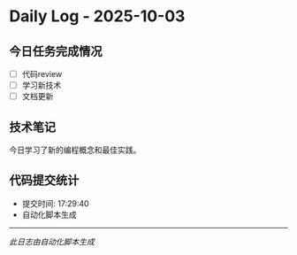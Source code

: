 # Daily Log - 2025-10-03

## 今日任务完成情况
- [ ] 代码review
- [ ] 学习新技术
- [ ] 文档更新

## 技术笔记
今日学习了新的编程概念和最佳实践。

## 代码提交统计
- 提交时间: 17:29:40
- 自动化脚本生成

---
*此日志由自动化脚本生成*
